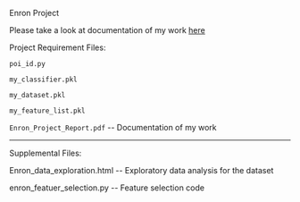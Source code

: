 Enron Project 

Please take a look at documentation of my work [here](https://github.com/ArataKagan/data-analysis-nd/blob/master/Project_05/Enron_Project_Report.pdf)


Project Requirement Files:

`poi_id.py`

`my_classifier.pkl`

`my_dataset.pkl`

`my_feature_list.pkl`

`Enron_Project_Report.pdf` -- Documentation of my work

-------------------------
Supplemental Files:

Enron_data_exploration.html -- Exploratory data analysis for the dataset

enron_featuer_selection.py -- Feature selection code 
